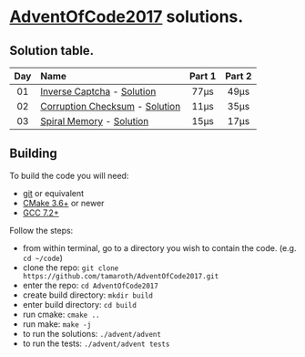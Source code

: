 # [AdventOfCode2017](http://adventofcode.com/2017/) solutions.

## Solution table.

| Day | Name                                                | Part 1    | Part 2    |
|:---:|:----------------------------------------------------|:---------:|:---------:|
| 01  | [Inverse Captcha][day01] - [Solution][day01sol]     |      77µs |      49µs |
| 02  | [Corruption Checksum][day02] - [Solution][day02sol] |      11µs |      35µs |
| 03  | [Spiral Memory][day03] - [Solution][day03sol]       |      15µs |      17µs |

[day01]: https://adventofcode.com/2017/day/1
[day01sol]: ./advent/days/01/inverse_captcha.cc
[day02]: https://adventofcode.com/2017/day/2
[day02sol]: ./advent/days/02/corruption_checksum.cc
[day03]: http://adventofcode.com/2017/day/3
[day03sol]: ./advent/days/03/spiral_memory.cc

## Building
To build the code you will need:
 * [git](https://git-scm.com) or equivalent
 * [CMake 3.6+](https://cmake.org) or newer
 * [GCC 7.2+](https://gcc.gnu.org/gcc-7/)

Follow the steps:
 * from within terminal, go to a directory you wish to contain the code. (e.g. `cd ~/code`)
 * clone the repo: `git clone https://github.com/tamaroth/AdventOfCode2017.git`
 * enter the repo: `cd AdventOfCode2017`
 * create build directory: `mkdir build`
 * enter build directory: `cd build`
 * run cmake: `cmake ..`
 * run make: `make -j`
 * to run the solutions: `./advent/advent`
 * to run the tests: `./advent/advent tests`
